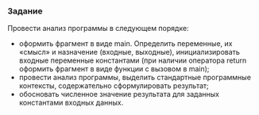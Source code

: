 ### Задание
Провести анализ программы в следующем порядке:
- оформить фрагмент в виде main. Определить переменные, их «смысл» и назначение (входные, выходные), инициализировать входные переменные константами (при наличии оператора return оформить фрагмент в виде функции с вызовом в main);
- провести анализ программы, выделить стандартные программные контексты, содержательно сформулировать результат;
- обосновать численное значение результата для заданных константами входных данных.